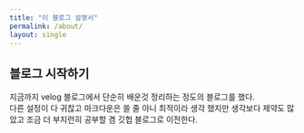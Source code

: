 ```yaml
---
title: "이 블로그 설명서"
permalink: /about/
layout: single
---
```


## 블로그 시작하기

지금까지 velog 블로그에서 단순히 배운것 정리하는 정도의 블로그를 했다.  
다른 설정이 다 귀찮고 마크다운은 쓸 줄 아니 최적이라 생각 했지만 생각보다 제약도 많았고 조금 더 부지런히 공부할 겸 깃헙 블로그로 이전한다.